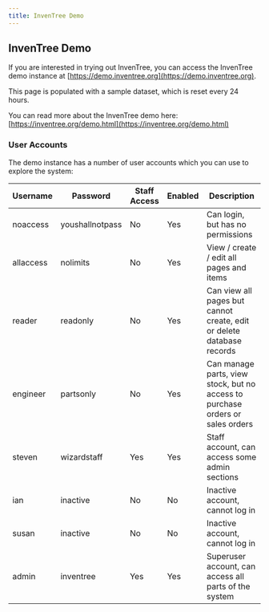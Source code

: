 ```yaml
---
title: InvenTree Demo
---
```


## InvenTree Demo

If you are interested in trying out InvenTree, you can access the InvenTree demo instance at [https://demo.inventree.org](https://demo.inventree.org).

This page is populated with a sample dataset, which is reset every 24 hours.

You can read more about the InvenTree demo here: [https://inventree.org/demo.html](https://inventree.org/demo.html)

### User Accounts

The demo instance has a number of user accounts which you can use to explore the system:

| Username | Password | Staff Access | Enabled | Description |
| -------- | -------- | ------------ | ------- | ----------- |
| noaccess | youshallnotpass | No | Yes | Can login, but has no permissions |
| allaccess | nolimits | No | Yes | View / create / edit all pages and items |
| reader | readonly | No | Yes | Can view all pages but cannot create, edit or delete database records |
| engineer | partsonly | No | Yes | Can manage parts, view stock, but no access to purchase orders or sales orders |
| steven | wizardstaff | Yes | Yes | Staff account, can access some admin sections |
| ian | inactive | No | No | Inactive account, cannot log in |
| susan | inactive | No | No | Inactive account, cannot log in |
| admin | inventree | Yes | Yes | Superuser account, can access all parts of the system |
